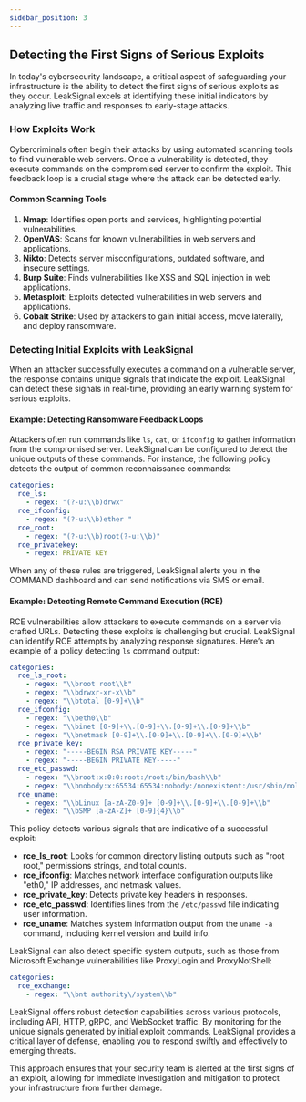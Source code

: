 ```yaml
---
sidebar_position: 3
---
```


## Detecting the First Signs of Serious Exploits

In today's cybersecurity landscape, a critical aspect of safeguarding your infrastructure is the ability to detect the first signs of serious exploits as they occur. LeakSignal excels at identifying these initial indicators by analyzing live traffic and responses to early-stage attacks.

### How Exploits Work

Cybercriminals often begin their attacks by using automated scanning tools to find vulnerable web servers. Once a vulnerability is detected, they execute commands on the compromised server to confirm the exploit. This feedback loop is a crucial stage where the attack can be detected early.

#### Common Scanning Tools

1. **Nmap**: Identifies open ports and services, highlighting potential vulnerabilities.
2. **OpenVAS**: Scans for known vulnerabilities in web servers and applications.
3. **Nikto**: Detects server misconfigurations, outdated software, and insecure settings.
4. **Burp Suite**: Finds vulnerabilities like XSS and SQL injection in web applications.
5. **Metasploit**: Exploits detected vulnerabilities in web servers and applications.
6. **Cobalt Strike**: Used by attackers to gain initial access, move laterally, and deploy ransomware.

### Detecting Initial Exploits with LeakSignal

When an attacker successfully executes a command on a vulnerable server, the response contains unique signals that indicate the exploit. LeakSignal can detect these signals in real-time, providing an early warning system for serious exploits.

#### Example: Detecting Ransomware Feedback Loops

Attackers often run commands like `ls`, `cat`, or `ifconfig` to gather information from the compromised server. LeakSignal can be configured to detect the unique outputs of these commands. For instance, the following policy detects the output of common reconnaissance commands:

```yaml
categories:
  rce_ls:
    - regex: "(?-u:\\b)drwx"
  rce_ifconfig:
    - regex: "(?-u:\\b)ether "
  rce_root:
    - regex: "(?-u:\\b)root(?-u:\\b)"
  rce_privatekey:
    - regex: PRIVATE KEY
```

When any of these rules are triggered, LeakSignal alerts you in the COMMAND dashboard and can send notifications via SMS or email.

#### Example: Detecting Remote Command Execution (RCE)

RCE vulnerabilities allow attackers to execute commands on a server via crafted URLs. Detecting these exploits is challenging but crucial. LeakSignal can identify RCE attempts by analyzing response signatures. Here’s an example of a policy detecting `ls` command output:

```yaml
categories:
  rce_ls_root:
    - regex: "\\broot root\\b"
    - regex: "\\bdrwxr-xr-x\\b"
    - regex: "\\btotal [0-9]+\\b"
  rce_ifconfig:
    - regex: "\\beth0\\b"
    - regex: "\\binet [0-9]+\\.[0-9]+\\.[0-9]+\\.[0-9]+\\b"
    - regex: "\\bnetmask [0-9]+\\.[0-9]+\\.[0-9]+\\.[0-9]+\\b"
  rce_private_key:
    - regex: "-----BEGIN RSA PRIVATE KEY-----"
    - regex: "-----BEGIN PRIVATE KEY-----"
  rce_etc_passwd:
    - regex: "\\broot:x:0:0:root:/root:/bin/bash\\b"
    - regex: "\\bnobody:x:65534:65534:nobody:/nonexistent:/usr/sbin/nologin\\b"
  rce_uname:
    - regex: "\\bLinux [a-zA-Z0-9]+ [0-9]+\\.[0-9]+\\.[0-9]+\\b"
    - regex: "\\bSMP [a-zA-Z]+ [0-9]{4}\\b"

```
This policy detects various signals that are indicative of a successful exploit:

- **rce_ls_root**: Looks for common directory listing outputs such as "root root," permissions strings, and total counts.
- **rce_ifconfig**: Matches network interface configuration outputs like "eth0," IP addresses, and netmask values.
- **rce_private_key**: Detects private key headers in responses.
- **rce_etc_passwd**: Identifies lines from the `/etc/passwd` file indicating user information.
- **rce_uname**: Matches system information output from the `uname -a` command, including kernel version and build info.

LeakSignal can also detect specific system outputs, such as those from Microsoft Exchange vulnerabilities like ProxyLogin and ProxyNotShell:

```yaml
categories:
  rce_exchange:
    - regex: "\\bnt authority\/system\\b"
```

LeakSignal offers robust detection capabilities across various protocols, including API, HTTP, gRPC, and WebSocket traffic. By monitoring for the unique signals generated by initial exploit commands, LeakSignal provides a critical layer of defense, enabling you to respond swiftly and effectively to emerging threats.

This approach ensures that your security team is alerted at the first signs of an exploit, allowing for immediate investigation and mitigation to protect your infrastructure from further damage.